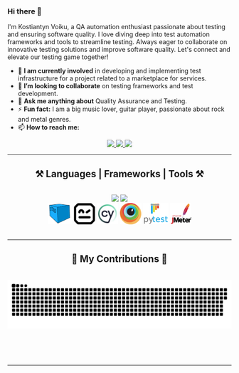 
### Hi there 👋

I'm Kostiantyn Voiku, a QA automation enthusiast passionate about testing and ensuring software quality. I love diving deep into test automation frameworks and tools to streamline testing. 
Always eager to collaborate on innovative testing solutions and improve software quality. Let's connect and elevate our testing game together!

- 🔭 **I am currently involved** in developing and implementing test infrastructure for a project related to a marketplace for services.
- 👯 **I’m looking to collaborate** on testing frameworks and test development.
- 💬 **Ask me anything about** Quality Assurance and Testing.
- ⚡ **Fun fact:** I am a big music lover, guitar player, passionate about rock and metal genres.
- 📫 **How to reach me:**

<div align="center">
  <a href="mailto:kostiantyn.voiku@gmail.com">
    <img src="https://img.shields.io/badge/Gmail-333333?style=for-the-badge&logo=gmail&logoColor=red" />
  </a>
  <a href="https://www.linkedin.com/in/kostiantynvoiku/" target="_blank">
    <img src="https://img.shields.io/badge/LinkedIn-0077B5?style=for-the-badge&logo=linkedin&logoColor=white" target="_blank" />
  </a>
  <a href="https://github.com/kostiantyn-voiku" target="_blank">
     <img src="https://img.shields.io/badge/Github-black?style=for-the-badge&logo=Github" target="_blank" /> 
  </a>
</div>

<hr/> 

<h2 align="center">⚒️ Languages | Frameworks | Tools ⚒️</h2>

<br/>

<div align="center">
    <img src="https://skillicons.dev/icons?i=nodejs,html,css,vscode,cypress,gherkin,git,github,githubactions,jenkins,bash,docker,grafana,graphql" />
    <img src="https://skillicons.dev/icons?i=jquery,nextjs,figma,mysql,postgres,postman,pycharm,py,regex" />
    <br>
    <img height="48" src="badges/selenoid-ico.png" />
    <img height="48" src="badges/robot-framework.png" />
    <img height="48" src="badges/cypress.jpeg" />
    <img height="48" src="badges/browserstack.png" />
    <img height="48" src="badges/pytest_logo.png" />
    <img height="48" src="badges/jmeter.png" />
</div>

<br/>

<hr/>

<div align="center">
  <h2>🐍 My Contributions 🐍</h2>
  <br>
  <img alt="snake eating my contributions" src="https://raw.githubusercontent.com/kostiantyn-voiku/kostiantyn-voiku/output/github-contribution-grid-snake.svg" />
  
  <br/><br/><br/>
</div>

<hr/>

